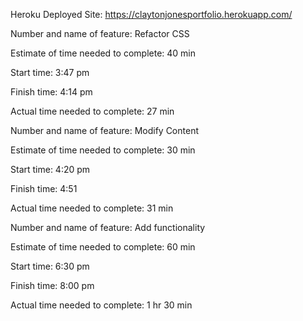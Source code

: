Heroku Deployed Site: https://claytonjonesportfolio.herokuapp.com/

Number and name of feature: Refactor CSS

Estimate of time needed to complete: 40 min

Start time: 3:47 pm

Finish time: 4:14 pm

Actual time needed to complete: 27 min


Number and name of feature: Modify Content

Estimate of time needed to complete: 30 min

Start time: 4:20 pm

Finish time: 4:51

Actual time needed to complete: 31 min

Number and name of feature: Add functionality

Estimate of time needed to complete: 60 min

Start time: 6:30 pm

Finish time: 8:00 pm

Actual time needed to complete: 1 hr 30 min
